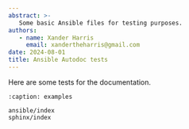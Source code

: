 ```yaml
---
abstract: >-
   Some basic Ansible files for testing purposes.
authors:
   - name: Xander Harris
     email: xandertheharris@gmail.com
date: 2024-08-01
title: Ansible Autodoc tests
---
```


Here are some tests for the documentation.

```{toctree}
:caption: examples

ansible/index
sphinx/index
```
